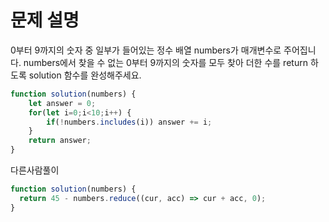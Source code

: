 # 문제 설명

0부터 9까지의 숫자 중 일부가 들어있는 정수 배열 numbers가 매개변수로 주어집니다. numbers에서 찾을 수 없는 0부터 9까지의 숫자를 모두 찾아 더한 수를 return 하도록 solution 함수를 완성해주세요.

``` javascript
function solution(numbers) {
    let answer = 0;
    for(let i=0;i<10;i++) {
        if(!numbers.includes(i)) answer += i;
    }
    return answer;
}
```

다른사람풀이

```js
function solution(numbers) {
  return 45 - numbers.reduce((cur, acc) => cur + acc, 0);
}
```